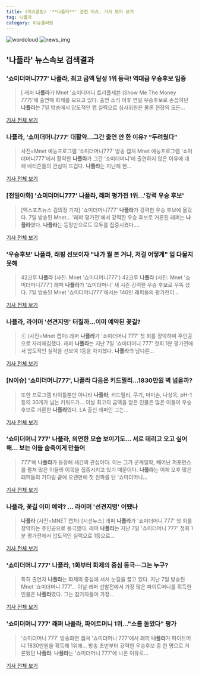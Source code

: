 ```yaml
---
title: (이슈클립) '**나플라**' 관련 이슈, 기사 모아 보기
tag: 나플라
category: 이슈클리핑
---
```

![wordcloud](https://s3.ap-northeast-2.amazonaws.com/lyrics101-wordcloud/2018-09-08-1536388541.png)
![news_img](https://user-images.githubusercontent.com/42597476/44507050-1206f400-a6e4-11e8-8d98-7ffbfebb353f.png)
## **'**나플라**'** 뉴스속보 검색결과
### '쇼미더머니777' **나플라**, 최고 금액 달성 1위 등극! 역대급 우승후보 입증

>[ 래퍼 **나플라**가 Mnet '쇼미더머니 트리플세븐 (Show Me The Money 777)'에 출연해 화제를 모으고 있다. 출연 소식 이후 연일 우승후보로 손꼽히던 **나플라**는 7일 방송에서 압도적인 랩 실력으로 심사위원은 물론 현장의 모든...

<a href="http://www.mydaily.co.kr/new_yk/html/read.php?newsid=201809080615867331&ext=na" target="_blank">기사 전체 보기</a>

### **나플라**, ‘쇼미더머니777’ 대활약…그간 출연 안 한 이유? “두려웠다”

>사진=Mnet 예능프로그램 ‘쇼미더머니777’ 방송 캡처 Mnet 예능프로그램 ‘쇼미더머니777’에서 활약한 **나플라**가 그간 ‘쇼미더머니’에 출연하지 않은 이유에 대해 네티즌들의 관심이 뜨겁다. **나플라**는 지난해 한...

<a href="http://view.asiae.co.kr/news/view.htm?idxno=2018090814265029423" target="_blank">기사 전체 보기</a>

### [전일야화] '쇼미더머니777' **나플라**, 래퍼 평가전 1위…'강력 우승 후보'

>[엑스포츠뉴스 김의정 기자] '쇼미더머니777' **나플라**가 강력한 우승 후보에 올랐다. 7일 방송된 Mnet... '래퍼 평가전'에서 강력한 우승 후보로 거론된 래퍼는 **나플라**였다. **나플라**는 등장만으로도 모두를 집중시켰다....

<a href="http://www.xportsnews.com/?ac=article_view&entry_id=1016990" target="_blank">기사 전체 보기</a>

### '우승후보' **나플라**, 래핑 선보이자 "내가 뭘 본 거냐, 저걸 어떻게" 입 다물지 못해

>42크루 **나플라** (사진: Mnet '쇼미더머니777') 42크루 **나플라** (사진: Mnet '쇼미더머니777') 래퍼 **나플라**가 '쇼미더머니' 새 시즌 강력한 우승 후보로 우뚝 섰다. 7일 방송된 Mnet '쇼미더머니777'에서는 140인 래퍼들의 평가전이...

<a href="http://www.jemin.com/news/articleView.html?idxno=537657" target="_blank">기사 전체 보기</a>

### **나플라**, 라이머 '선견지명' 터질까…이미 예약된 꽃길?

>ⓒ (사진=Mnet 캡처) 래퍼 **나플라**가 '쇼미더머니 777' 첫 회를 장악하며 주인공으로 자리매김했다. 래퍼 **나플라**는 지난 7일 '쇼미더머니 777' 첫회 1분 평가전에서 압도적인 실력을 선보여 1등을 차지했다. **나플라**의 남다른...

<a href="http://www.dailian.co.kr/news/view/738058/?sc=naver" target="_blank">기사 전체 보기</a>

### [N이슈] '쇼미더머니777', **나플라** 다음은 키드밀리…1830만원 벽 넘을까?

>또한 프로그램 타이틀뿐만 아니라 **나플라**, 키드밀리, 쿠기, 마미손, 나상욱, pH-1 등의 30개가 넘는 키워드가... 이날 최고의 금액을 얻은 인물은 많은 이들이 우승후보로 거론한 **나플라**였다. LA 출신 래퍼인 그는...

<a href="http://news1.kr/articles/?3421033" target="_blank">기사 전체 보기</a>

### '쇼미더머니 777' **나플라**, 의연한 모습 보이기도... 서로 데리고 오고 싶어해... 보는 이들 숨죽이게 만들어

>777'에 **나플라**가 등장해 세간의 관심이다. 이는 그가 군계일학, 빼어난 퍼포먼스를 펼쳐 많은 이들의 이목을 집중시키고 있기 때문이다. **나플라**는 어제 오후 많은 래퍼들의 기다림 끝에 오랜만에 첫 전파를 탄 '쇼미더머니...

<a href="http://www.ksilbo.co.kr/news/articleView.html?idxno=658652" target="_blank">기사 전체 보기</a>

### **나플라**, 꽃길 이미 예약? … 라이머 '선견지명' 어땠나

>**나플라** (사진=MNET 캡처) [시선뉴스] 래퍼 **나플라**가 '쇼미더머니 777' 첫 회를 장악하는 주인공으로 등극했다. 래퍼 **나플라**는 지난 7일 '쇼미더머니 777' 첫회 1분 평가전에서 압도적인 실력으로 1등으로...

<a href="http://www.sisunnews.co.kr/news/articleView.html?idxno=89764" target="_blank">기사 전체 보기</a>

### '쇼미더머니 777' **나플라**, 1화부터 화제의 중심 등극···그는 누구?

>특히 출연자 **나플라**는 화제의 중심에 서서 눈길을 끌고 있다. 지난 7일 방송된 Mnet ‘쇼미더머니 777’... 이날 래퍼 선발전에서 가장 많은 파이트머니를 획득한 인물은 **나플라**였다. 그는 참가자들이 가장...

<a href="http://www.sedaily.com/NewsView/1S4K30GWTH" target="_blank">기사 전체 보기</a>

### '쇼미더머니 777' 래퍼 **나플라**, 파이트머니 1위…"소름 돋았다" 평가

>'쇼미더머니 777' 방송화면 캡쳐 '쇼미더머니 777'에서 래퍼 **나플라**가 파이트머니 1830만원을 획득해 1위에... 방송 초반부터 강력한 우승후보 중 한 명으로 거론됐던 **나플라**. **나플라**는 '쇼미더머니 777'에 나온 이유로...

<a href="http://news.hankyung.com/article/2018090833237" target="_blank">기사 전체 보기</a>


